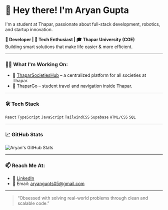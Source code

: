 # 👋 Hey there! I'm Aryan Gupta
I'm a student at Thapar, passionate about full-stack development, robotics, and startup innovation.

**🚀 Developer | 🧠 Tech Enthusiast | 🎓 Thapar University (COE)**  
Building smart solutions that make life easier & more efficient.

---

### 🧑‍💻 What I'm Working On:
- 🔗 [ThaparSocietiesHub](https://github.com/aryanorastar/ThaparSocitiesHub) – a centralized platform for all societies at Thapar.
- 🚀 [ThaparGo](https://github.com/aryanorastar/ThaparGo) – student travel and navigation inside Thapar.

---

### 🛠 Tech Stack
`React` `TypeScript` `JavaScript` `TailwindCSS` `Supabase` `HTML/CSS` `SQL`

---

### 📈 GitHub Stats

![Aryan's GitHub Stats](https://github-readme-stats.vercel.app/api?username=aryanorastar&show_icons=true&theme=radical)

---

### 📫 Reach Me At:
- 💼 [LinkedIn](https://www.linkedin.com/in/aryan-gupta-72a532211)
- 📧 Email: aryangupts05@gmail.com

---

> “Obsessed with solving real-world problems through clean and scalable code.”

